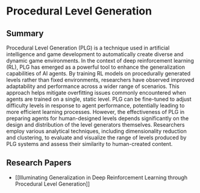 # Procedural Level Generation

## Summary
 Procedural Level Generation (PLG) is a technique used in artificial intelligence and game development to automatically create diverse and dynamic game environments. In the context of deep reinforcement learning (RL), PLG has emerged as a powerful tool to enhance the generalization capabilities of AI agents. By training RL models on procedurally generated levels rather than fixed environments, researchers have observed improved adaptability and performance across a wider range of scenarios. This approach helps mitigate overfitting issues commonly encountered when agents are trained on a single, static level. PLG can be fine-tuned to adjust difficulty levels in response to agent performance, potentially leading to more efficient learning processes. However, the effectiveness of PLG in preparing agents for human-designed levels depends significantly on the design and distribution of the level generators themselves. Researchers employ various analytical techniques, including dimensionality reduction and clustering, to evaluate and visualize the range of levels produced by PLG systems and assess their similarity to human-created content.
## Research Papers

- [[Illuminating Generalization in Deep Reinforcement Learning through Procedural Level Generation]]
